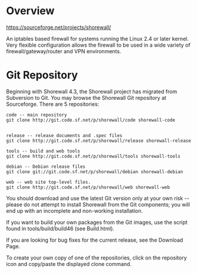 # Overview
https://sourceforge.net/projects/shorewall/

An iptables based firewall for systems running the Linux 2.4 or later kernel. Very flexible configuration allows the firewall to be used in a wide variety of firewall/gateway/router and VPN environments.
# Git Repository


Beginning with Shorewall 4.3, the Shorewall project has migrated from Subversion to Git. You may browse the Shorewall Git repository at Sourceforge. There are 5 repositories:

    code -- main repository
    git clone http://git.code.sf.net/p/shorewall/code shorewall-code
    
    
    release -- release documents and .spec files
    git clone http://git.code.sf.net/p/shorewall/release shorewall-release
    
    tools -- build and web tools
    git clone http://git.code.sf.net/p/shorewall/tools shorewall-tools
    
    debian -- Debian release files
    git clone git://git.code.sf.net/p/shorewall/debian shorewall-debian
    
    web -- web site top-level files.
    git clone http://git.code.sf.net/p/shorewall/web shorewall-web

You should download and use the latest Git version only at your own risk -- please do not attempt to install Shorewall from the Git components; you will end up with an incomplete and non-working installation.

If you want to build your own packages from the Git images, use the script found in tools/build/build46 (see Build.html).

If you are looking for bug fixes for the current release, see the Download Page.

To create your own copy of one of the repositories, click on the repository icon and copy/paste the displayed clone command.

